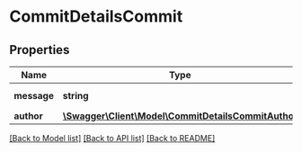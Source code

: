 # CommitDetailsCommit

## Properties
Name | Type | Description | Notes
------------ | ------------- | ------------- | -------------
**message** | **string** | Commit message | [optional] 
**author** | [**\Swagger\Client\Model\CommitDetailsCommitAuthor**](CommitDetailsCommitAuthor.md) |  | [optional] 

[[Back to Model list]](../README.md#documentation-for-models) [[Back to API list]](../README.md#documentation-for-api-endpoints) [[Back to README]](../README.md)



